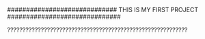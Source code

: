 #############################  THIS IS MY FIRST PROJECT ##############################


???????????????????????????????????????????????????????????
